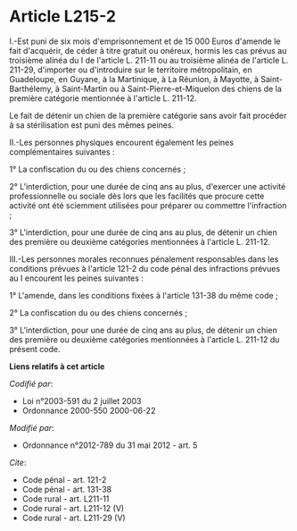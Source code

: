 # Article L215-2

I.-Est puni de six mois d'emprisonnement et de 15 000 Euros d'amende le fait d'acquérir, de céder à titre gratuit ou onéreux,
hormis les cas prévus au troisième alinéa du I de l'article L. 211-11 ou au troisième alinéa de l'article L. 211-29,
d'importer ou d'introduire sur le territoire métropolitain, en Guadeloupe, en Guyane, à la Martinique, à La Réunion, à
Mayotte, à Saint-Barthélemy, à Saint-Martin ou à Saint-Pierre-et-Miquelon des chiens de la première catégorie mentionnée à
l'article L. 211-12. 

Le fait de détenir un chien de la première catégorie sans avoir fait procéder à sa stérilisation est puni des mêmes peines. 

II.-Les personnes physiques encourent également les peines complémentaires suivantes : 

1° La confiscation du ou des chiens concernés ; 

2° L'interdiction, pour une durée de cinq ans au plus, d'exercer une activité professionnelle ou sociale dès lors que les
facilités que procure cette activité ont été sciemment utilisées pour préparer ou commettre l'infraction ; 

3° L'interdiction, pour une durée de cinq ans au plus, de détenir un chien des première ou deuxième catégories mentionnées à
l'article L. 211-12. 

III.-Les personnes morales reconnues pénalement responsables dans les conditions prévues à l'article 121-2 du code pénal des
infractions prévues au I encourent les peines suivantes : 

1° L'amende, dans les conditions fixées à l'article 131-38 du même code ; 

2° La confiscation du ou des chiens concernés ; 

3° L'interdiction, pour une durée de cinq ans au plus, de détenir un chien des première ou deuxième catégories mentionnées à
l'article L. 211-12 du présent code.

**Liens relatifs à cet article**

_Codifié par_:

  - Loi n°2003-591 du 2 juillet 2003
  - Ordonnance 2000-550 2000-06-22

_Modifié par_:

  - Ordonnance n°2012-789 du 31 mai 2012 - art. 5

_Cite_:

  - Code pénal - art. 121-2
  - Code pénal - art. 131-38
  - Code rural - art. L211-11
  - Code rural - art. L211-12 (V)
  - Code rural - art. L211-29 (V)
